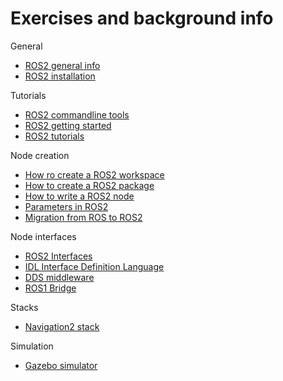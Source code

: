 # Exercises and background info

General

- [ROS2 general info](ros2_general.md)
- [ROS2 installation](ros2_installation.md)

Tutorials

- [ROS2 commandline tools](ros2_commandline.md)
- [ROS2 getting started](ros2-getting-started.md)
- [ROS2 tutorials](ros2_tutorials.md)

Node creation

- [How ro create a ROS2 workspace](ros2_workspace.md)
- [How to create a ROS2 package](ros2_packages.md)
- [How to write a ROS2 node](ros2_nodes.md)
- [Parameters in ROS2](ros2_parameters.md)
- [Migration from ROS to ROS2](ros1_to_ros2.md)

Node interfaces

- [ROS2 Interfaces](ros2_interfaces.md)
- [IDL Interface Definition Language](ros2_idl.md)
- [DDS middleware](ros2_dds.md)
- [ROS1 Bridge](ros2_ros1_bridge.md)

Stacks

- [Navigation2 stack](ros2_navigation.md)

Simulation

- [Gazebo simulator](ros2_gazebo.md)
















